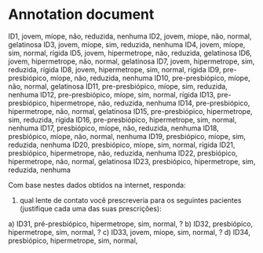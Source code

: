 # Annotation document

ID1, jovem, míope, não, reduzida, nenhuma
ID2, jovem, míope, não, normal, gelatinosa
ID3, jovem, míope, sim, reduzida, nenhuma
ID4, jovem, míope, sim, normal, rígida
ID5, jovem, hipermetrope, não, reduzida, gelatinosa
ID6, jovem, hipermetrope, não, normal, gelatinosa 
ID7, jovem, hipermetrope, sim, reduzida, rígida
ID8, jovem, hipermetrope, sim, normal, rígida
ID9, pre-presbiópico, míope, não, reduzida, nenhuma
ID10, pre-presbiópico, míope, não, normal, gelatinosa
ID11, pre-presbiópico, míope, sim, reduzida, nenhuma
ID12, pre-presbiópico, míope, sim, normal, rígida
ID13, pre-presbiópico, hipermetrope, não, reduzida, nenhuma
ID14, pre-presbiópico, hipermetrope, não, normal, gelatinosa
ID15, pre-presbiópico, hipermetrope, sim, reduzida, rígida
ID16, pre-presbiópico, hipermetrope, sim, normal, nenhuma
ID17, presbiópico, míope, não, reduzida, nenhuma
ID18, presbiópico, míope, não, normal, nenhuma
ID19, presbiópico, míope, sim, reduzida, nenhuma
ID20, presbiópico, míope, sim, normal, rígida
ID21, presbiópico, hipermetrope, não, reduzida, nenhuma
ID22, presbiópico, hipermetrope, não, normal, gelatinosa
ID23, presbiópico, hipermetrope, sim, reduzida, nenhuma

Com base nestes dados obtidos na internet, responda:
 1) qual lente de contato você prescreveria para os seguintes pacientes (justifique cada uma das
suas prescrições):

a) ID31, pré-presbiópico, hipermetrope, sim, normal, ?
b) ID32, presbiópico, hipermetrope, sim, normal, ?
c) ID33, jovem, míope, sim, normal, ?
d) ID34, presbiópico, hipermetrope, sim, normal,
